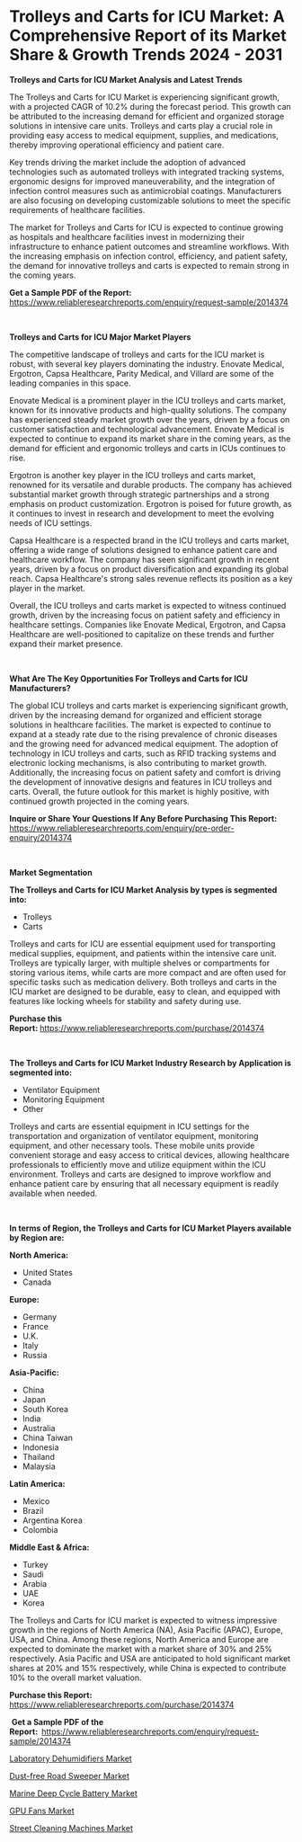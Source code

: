<p><h1>Trolleys and Carts for ICU Market: A Comprehensive Report of its Market Share & Growth Trends 2024 - 2031</h1></p><p><strong>Trolleys and Carts for ICU Market Analysis and Latest Trends</strong></p>
<p><p>The Trolleys and Carts for ICU Market is experiencing significant growth, with a projected CAGR of 10.2% during the forecast period. This growth can be attributed to the increasing demand for efficient and organized storage solutions in intensive care units. Trolleys and carts play a crucial role in providing easy access to medical equipment, supplies, and medications, thereby improving operational efficiency and patient care.</p><p>Key trends driving the market include the adoption of advanced technologies such as automated trolleys with integrated tracking systems, ergonomic designs for improved maneuverability, and the integration of infection control measures such as antimicrobial coatings. Manufacturers are also focusing on developing customizable solutions to meet the specific requirements of healthcare facilities.</p><p>The market for Trolleys and Carts for ICU is expected to continue growing as hospitals and healthcare facilities invest in modernizing their infrastructure to enhance patient outcomes and streamline workflows. With the increasing emphasis on infection control, efficiency, and patient safety, the demand for innovative trolleys and carts is expected to remain strong in the coming years.</p></p>
<p><strong>Get a Sample PDF of the Report:&nbsp;</strong> <a href="https://www.reliableresearchreports.com/enquiry/request-sample/2014374">https://www.reliableresearchreports.com/enquiry/request-sample/2014374</a></p>
<p>&nbsp;</p>
<p><strong>Trolleys and Carts for ICU Major Market Players</strong></p>
<p><p>The competitive landscape of trolleys and carts for the ICU market is robust, with several key players dominating the industry. Enovate Medical, Ergotron, Capsa Healthcare, Parity Medical, and Villard are some of the leading companies in this space.</p><p>Enovate Medical is a prominent player in the ICU trolleys and carts market, known for its innovative products and high-quality solutions. The company has experienced steady market growth over the years, driven by a focus on customer satisfaction and technological advancement. Enovate Medical is expected to continue to expand its market share in the coming years, as the demand for efficient and ergonomic trolleys and carts in ICUs continues to rise.</p><p>Ergotron is another key player in the ICU trolleys and carts market, renowned for its versatile and durable products. The company has achieved substantial market growth through strategic partnerships and a strong emphasis on product customization. Ergotron is poised for future growth, as it continues to invest in research and development to meet the evolving needs of ICU settings.</p><p>Capsa Healthcare is a respected brand in the ICU trolleys and carts market, offering a wide range of solutions designed to enhance patient care and healthcare workflow. The company has seen significant growth in recent years, driven by a focus on product diversification and expanding its global reach. Capsa Healthcare's strong sales revenue reflects its position as a key player in the market.</p><p>Overall, the ICU trolleys and carts market is expected to witness continued growth, driven by the increasing focus on patient safety and efficiency in healthcare settings. Companies like Enovate Medical, Ergotron, and Capsa Healthcare are well-positioned to capitalize on these trends and further expand their market presence.</p></p>
<p>&nbsp;</p>
<p><strong>What Are The Key Opportunities For Trolleys and Carts for ICU Manufacturers?</strong></p>
<p><p>The global ICU trolleys and carts market is experiencing significant growth, driven by the increasing demand for organized and efficient storage solutions in healthcare facilities. The market is expected to continue to expand at a steady rate due to the rising prevalence of chronic diseases and the growing need for advanced medical equipment. The adoption of technology in ICU trolleys and carts, such as RFID tracking systems and electronic locking mechanisms, is also contributing to market growth. Additionally, the increasing focus on patient safety and comfort is driving the development of innovative designs and features in ICU trolleys and carts. Overall, the future outlook for this market is highly positive, with continued growth projected in the coming years.</p></p>
<p><strong>Inquire or Share Your Questions If Any Before Purchasing This Report:</strong> <a href="https://www.reliableresearchreports.com/enquiry/pre-order-enquiry/2014374">https://www.reliableresearchreports.com/enquiry/pre-order-enquiry/2014374</a></p>
<p>&nbsp;</p>
<p><strong>Market Segmentation</strong></p>
<p><strong>The Trolleys and Carts for ICU Market Analysis by types is segmented into:</strong></p>
<p><ul><li>Trolleys</li><li>Carts</li></ul></p>
<p><p>Trolleys and carts for ICU are essential equipment used for transporting medical supplies, equipment, and patients within the intensive care unit. Trolleys are typically larger, with multiple shelves or compartments for storing various items, while carts are more compact and are often used for specific tasks such as medication delivery. Both trolleys and carts in the ICU market are designed to be durable, easy to clean, and equipped with features like locking wheels for stability and safety during use.</p></p>
<p><strong>Purchase this Report:&nbsp;</strong><a href="https://www.reliableresearchreports.com/purchase/2014374">https://www.reliableresearchreports.com/purchase/2014374</a></p>
<p>&nbsp;</p>
<p><strong>The Trolleys and Carts for ICU Market Industry Research by Application is segmented into:</strong></p>
<p><ul><li>Ventilator Equipment</li><li>Monitoring Equipment</li><li>Other</li></ul></p>
<p><p>Trolleys and carts are essential equipment in ICU settings for the transportation and organization of ventilator equipment, monitoring equipment, and other necessary tools. These mobile units provide convenient storage and easy access to critical devices, allowing healthcare professionals to efficiently move and utilize equipment within the ICU environment. Trolleys and carts are designed to improve workflow and enhance patient care by ensuring that all necessary equipment is readily available when needed.</p></p>
<p>&nbsp;</p>
<p><strong>In terms of Region, the Trolleys and Carts for ICU Market Players available by Region are:</strong></p>
<p>
    <p> <strong> North America: </strong>
        <ul>
            <li>United States</li>
            <li>Canada</li>
        </ul>
        </p> 
    <p> <strong> Europe: </strong>
        <ul>
            <li>Germany</li>
            <li>France</li>
            <li>U.K.</li>
            <li>Italy</li>
            <li>Russia</li>
        </ul>
        </p> 
    <p> <strong> Asia-Pacific: </strong>
        <ul>
            <li>China</li>
            <li>Japan</li>
            <li>South Korea</li>
            <li>India</li>
            <li>Australia</li>
            <li>China Taiwan</li>
            <li>Indonesia</li>
            <li>Thailand</li>
            <li>Malaysia</li>
        </ul>
        </p> 
    <p> <strong> Latin America: </strong>
        <ul>
            <li>Mexico</li>
            <li>Brazil</li>
            <li>Argentina Korea</li>
            <li>Colombia</li>
        </ul>
        </p> 
    <p> <strong> Middle East & Africa: </strong>
        <ul>
            <li>Turkey</li>
            <li>Saudi</li>
            <li>Arabia</li>
            <li>UAE</li>
            <li>Korea</li>
        </ul>
    </p>
    </p>
<p><p>The Trolleys and Carts for ICU market is expected to witness impressive growth in the regions of North America (NA), Asia Pacific (APAC), Europe, USA, and China. Among these regions, North America and Europe are expected to dominate the market with a market share of 30% and 25% respectively. Asia Pacific and USA are anticipated to hold significant market shares at 20% and 15% respectively, while China is expected to contribute 10% to the overall market valuation.</p></p>
<p><strong>Purchase this Report: </strong><a href="https://www.reliableresearchreports.com/purchase/2014374">https://www.reliableresearchreports.com/purchase/2014374</a></p>
<p>&nbsp;<strong>Get a Sample PDF of the Report:&nbsp;&nbsp;</strong><a href="https://www.reliableresearchreports.com/enquiry/request-sample/2014374">https://www.reliableresearchreports.com/enquiry/request-sample/2014374</a></p>
<p><strong></strong></p>
<p><p><a href="https://lydian-appliance-61d.notion.site/Laboratory-Dehumidifiers-Market-Research-Report-Forecasted-for-Period-from-2024-2031-by-Market-Ty-3d9910a9848f4b10a3e47c8fb7722c2d">Laboratory Dehumidifiers Market</a></p><p><a href="https://summer-dogwood-3e9.notion.site/Dust-free-Road-Sweeper-Market-Challenges-Opportunities-and-Growth-Drivers-and-Major-Market-Player-a3ebd8eee8d64333ae955c8953ea68ff">Dust-free Road Sweeper Market</a></p><p><a href="https://view.publitas.com/reportprime-1/marine-deep-cycle-battery-market-with-the-goal-of-estimating-the-market-size-and-future-growth-potential-of-various-market-segments-based-on-component-applications-end-user-and-region/">Marine Deep Cycle Battery Market</a></p><p><a href="https://view.publitas.com/reportprime-1/gpu-fans-market-dynamics-2024-2031-also-about-its-market-trends-projections-and-opportunities/">GPU Fans Market</a></p><p><a href="https://forested-sushi-9b0.notion.site/Street-Cleaning-Machines-Market-Size-Market-Trends-and-Growth-Outlook-forecasted-for-period-from-2-8e291e058dba43c194ebe69e7cbe5c50">Street Cleaning Machines Market</a></p></p>